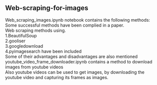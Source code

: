 ## Web-scraping-for-images 
Web_scraping_images.ipynb notebook contains the following methods:   
Some successful methods have been complied in a paper.    
Web scraping methods using.   
1.BeautifulSoup  
2.gooliser  
3.googledownload   
4.pyimagesearch have been included  
Some of their advantages and disadvantages are also mentioned  
youtube_video_frame_downloader.ipynb contains a method to download images from youtube videos  
Also youtube videos can be used to get images, by downloading the youtube video and capturing its frames as images.
